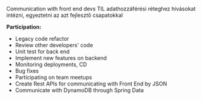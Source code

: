 
Communication with front end devs
TIL adathozzáférési réteghez hívásokat intézni, egyeztetni az azt fejlesztő csapatokkal

**Participation:**

- Legacy code refactor
- Review other developers' code
- Unit test for back end
- Implement new features on backend
- Monitoring deployments, CD
- Bug fixes
- Participating on team meetups
- Create Rest APIs for communicating with Front End by JSON
- Communicate with DynamoDB through Spring Data
